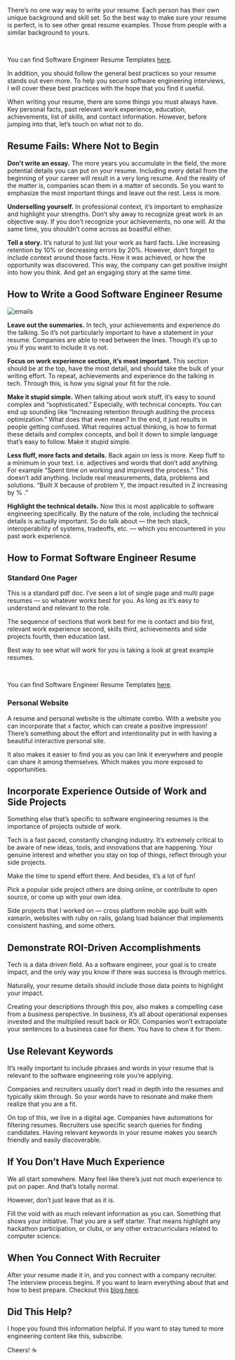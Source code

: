 There’s no one way way to write your resume. Each person has their own unique background and skill set. So the best way to make sure your resume is perfect, is to see other great resume examples. Those from people with a similar background to yours.

‍

You can find Software Engineer Resume Templates [here](https://www.lodely.com/blog/software-engineer-resume-templates-in-word-pdf).


In addition, you should follow the general best practices so your resume stands out even more. To help you secure software engineering interviews, I will cover these best practices with the hope that you find it useful.

When writing your resume, there are some things you must always have. Key personal facts, past relevant work experience, education, achievements, list of skills, and contact information. However, before jumping into that, let’s touch on what not to do.

## Resume Fails: Where Not to Begin

**Don’t write an essay.** The more years you accumulate in the field, the more potential details you can put on your resume. Including every detail from the beginning of your career will result in a very long resume. And the reality of the matter is, companies scan them in a matter of seconds. So you want to emphasize the most important things and leave out the rest. Less is more.

**Underselling yourself.** In professional context, it’s important to emphasize and highlight your strengths. Don’t shy away to recognize great work in an objective way. If you don’t recognize your achievements, no one will. At the same time, you shouldn’t come across as boastful either.

**Tell a story.** It’s natural to just list your work as hard facts. Like increasing retention by 10% or decreasing errors by 20%. However, don’t forget to include context around those facts. How it was achieved, or how the opportunity was discovered. This way, the company can get positive insight into how you think. And get an engaging story at the same time.

## How to Write a Good Software Engineer Resume

![emails](https://miro.medium.com/v2/resize:fit:1400/format:webp/1*oOYPbOmmLKakZsTE0kVcQQ.png)

**Leave out the summaries.** In tech, your achievements and experience do the talking. So it’s not particularly important to have a statement in your resume. Companies are able to read between the lines. Though it’s up to you if you want to include it vs not.

**Focus on work experience section, it’s most important.** This section should be at the top, have the most detail, and should take the bulk of your writing effort. To repeat, achievements and experience do the talking in tech. Through this, is how you signal your fit for the role.

**Make it stupid simple.** When talking about work stuff, it’s easy to sound complex and “sophisticated.” Especially, with technical concepts. You can end up sounding like “Increasing retention through auditing the process optimization.” What does that even mean? In the end, it just results in people getting confused. What requires actual thinking, is how to format these details and complex concepts, and boil it down to simple language that’s easy to follow. Make it stupid simple.

**Less fluff, more facts and details.** Back again on less is more. Keep fluff to a minimum in your text. i.e. adjectives and words that don’t add anything. For example “Spent time on working and improved the process.” This doesn’t add anything. Include real measurements, data, problems and solutions. “Built X because of problem Y, the impact resulted in Z increasing by % .”

**Highlight the technical details.** Now this is most applicable to software engineering specifically. By the nature of the role, including the technical details is actually important. So do talk about — the tech stack, interoperability of systems, tradeoffs, etc. — which you encountered in you past work experience.

## How to Format Software Engineer Resume
### Standard One Pager
This is a standard pdf doc. I’ve seen a lot of single page and multi page resumes — so whatever works best for you. As long as it’s easy to understand and relevant to the role.

The sequence of sections that work best for me is contact and bio first, relevant work experience second, skills third, achievements and side projects fourth, then education last.

Best way to see what will work for you is taking a look at great example resumes.

‍

You can find Software Engineer Resume Templates [here](https://www.lodely.com/blog/software-engineer-resume-templates-in-word-pdf).


### Personal Website
A resume and personal website is the ultimate combo. With a website you can incorporate that x factor, which can create a positive impression! There’s something about the effort and intentionality put in with having a beautiful interactive personal site.

It also makes it easier to find you as you can link it everywhere and people can share it among themselves. Which makes you more exposed to opportunities.

## Incorporate Experience Outside of Work and Side Projects
Something else that’s specific to software engineering resumes is the importance of projects outside of work.

Tech is a fast paced, constantly changing industry. It’s extremely critical to be aware of new ideas, tools, and innovations that are happening. Your genuine interest and whether you stay on top of things, reflect through your side projects.

Make the time to spend effort there. And besides, it’s a lot of fun!

Pick a popular side project others are doing online, or contribute to open source, or come up with your own idea.

Side projects that I worked on — cross platform mobile app built with xamarin, websites with ruby on rails, golang load balancer that implements consistent hashing, and some others.

## Demonstrate ROI-Driven Accomplishments
Tech is a data driven field. As a software engineer, your goal is to create impact, and the only way you know if there was success is through metrics.

Naturally, your resume details should include those data points to highlight your impact.

Creating your descriptions through this pov, also makes a compelling case from a business perspective. In business, it’s all about operational expenses invested and the multiplied result back or ROI. Companies won’t extrapolate your sentences to a business case for them. You have to chew it for them.

## Use Relevant Keywords
It’s really important to include phrases and words in your resume that is relevant to the software engineering role you’re applying.

Companies and recruiters usually don’t read in depth into the resumes and typically skim through. So your words have to resonate and make them realize that you are a fit.

On top of this, we live in a digital age. Companies have automations for filtering resumes. Recruiters use specific search queries for finding candidates. Having relevant keywords in your resume makes you search friendly and easily discoverable.

## If You Don’t Have Much Experience
We all start somewhere. Many feel like there’s just not much experience to put on paper. And that’s totally normal.

However, don’t just leave that as it is.

Fill the void with as much relevant information as you can. Something that shows your initiative. That you are a self starter. That means highlight any hackathon participation, or clubs, or any other extracurriculars related to computer science.

## When You Connect With Recruiter
After your resume made it in, and you connect with a company recruiter. The interview process begins. If you want to learn everything about that and how to best prepare. Checkout this [blog here](https://www.lodely.com/blog/how-to-pass-software-engineering-interviews-in-big-tech).

## Did This Help?
I hope you found this information helpful. If you want to stay tuned to more engineering content like this, subscribe.

Cheers! ☕
